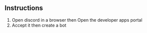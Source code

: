 
## Instructions
1. Open discord in a browser then Open the developer apps portal
2. Accept it then create a bot
